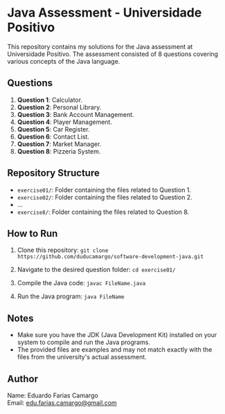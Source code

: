 # Java Assessment - Universidade Positivo

This repository contains my solutions for the Java assessment at Universidade Positivo. The assessment consisted of 8 questions covering various concepts of the Java language.

## Questions

1. **Question 1**: Calculator.
2. **Question 2**: Personal Library.
3. **Question 3**: Bank Account Management.
4. **Question 4**: Player Management.
5. **Question 5**: Car Register.
6. **Question 6**: Contact List.
7. **Question 7**: Market Manager.
8. **Question 8**: Pizzeria System.

## Repository Structure

- `exercise01/`: Folder containing the files related to Question 1.
- `exercise02/`: Folder containing the files related to Question 2.
- ...
- `exercise8/`: Folder containing the files related to Question 8.

## How to Run

1. Clone this repository: `git clone https://github.com/duducamargo/software-development-java.git`

2. Navigate to the desired question folder: `cd exercise01/`

3. Compile the Java code: `javac FileName.java`

4. Run the Java program: `java FileName`

## Notes

- Make sure you have the JDK (Java Development Kit) installed on your system to compile and run the Java programs.
- The provided files are examples and may not match exactly with the files from the university's actual assessment.

## Author

Name: Eduardo Farias Camargo  
Email: edu.farias.camargo@gmail.com
